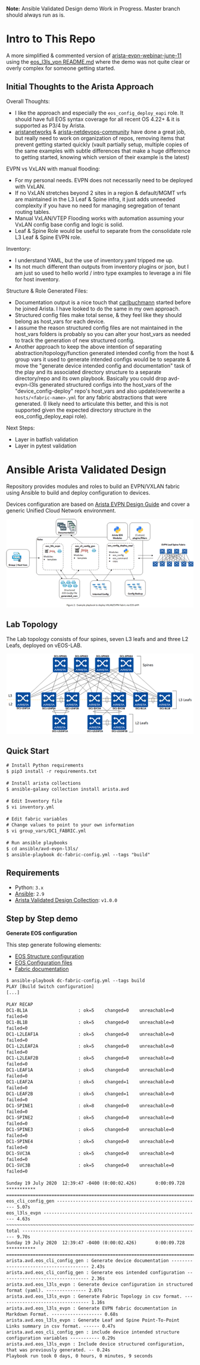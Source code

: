 __Note:__ Ansible Validated Design demo Work in Progress.  Master branch should always run as is.

# Intro to This Repo
A more simplified & commented version of [arista-evpn-webinar-june-11](https://github.com/aristanetworks/netdevops-examples/tree/evpn-webinar-june-11/ansible/avd-evpn-l3ls-1) using the [eos_l3ls_vpn README.md](https://github.com/aristanetworks/ansible-avd/tree/devel/ansible_collections/arista/avd/roles/eos_l3ls_evpn) where the demo was not quite clear or overly complex for someone getting started.

## Initial Thoughts to the Arista Approach

Overall Thoughts:
 - I like the approach and especially the `eos_config_deploy_eapi` role.  It should have full EOS syntax coverage for all recent OS 4.22+ & it is supported as P3/4 by Arista.
 - [aristanetworks](https://github.com/aristanetworks) & [arista-netdevops-community](https://github.com/arista-netdevops-community) have done a great job, but really need to work on organization of repos, removing items that prevent getting started quickly (vault partially setup, multiple copies of the same examples with subtle differences that make a huge difference to getting started, knowing which version of their example is the latest)

EVPN vs VxLAN with manual flooding:
 - For my personal needs.  EVPN does not necessarily need to be deployed with VxLAN.
 - If no VxLAN stretches beyond 2 sites in a region & default/MGMT vrfs are maintained in the L3 Leaf & Spine infra, it just adds unneeded complexity if you have no need for managing segregation of tenant routing tables.
 - Manual VxLAN/VTEP Flooding works with automation assuming your VxLAN config base config and logic is solid.
 - Leaf & Spine Role would be useful to separate from the consolidate role L3 Leaf & Spine EVPN role.

Inventory:
 - I understand YAML, but the use of inventory.yaml tripped me up.
 - Its not much different than outputs from inventory plugins or json, but I am just so used to hello world / intro type examples to leverage a ini file for host inventory.

Structure & Role Generated Files:
 - Documentation output is a nice touch that [carlbuchmann](https://github.com/carlbuchmann) started before he joined Arista.  I have looked to do the same in my own approach.
 - Structured config files make total sense, & they feel like they should belong as host_vars for each device.
 - I assume the reason structured config files are not maintained in the host_vars folders is probably so you can alter your host_vars as needed to track the generation of new structured config. 
 - Another approach to keep the above intention of separating abstraction/topology/function generated intended config from the host & group vars it used to generate intended configs would be to separate & move the "generate device intended config and documentation" task of the play and its associated directory structure to a separate directory/repo and its own playbook.  Basically you could drop avd-evpn-l3ls generated structured configs into the host_vars of the "device_config-deploy" repo's host_vars and also update/overwrite a `hosts/<fabric-name>.yml` for any fabric abstractions that were generated. (I likely need to articulate this better, and this is not supported given the expected directory structure in the eos_config_deploy_eapi role).

Next Steps:
 - Layer in batfish validation
 - Layer in pytest validation

# Ansible Arista Validated Design

Repository provides modules and roles to build an EVPN/VXLAN fabric using Ansible to build and deploy configuration to devices.

Devices configuration are based on [Arista EVPN Design Guide](https://www.arista.com/en/solutions/design-guides) and cover a generic Unified Cloud Network environment.

![arista-bgp-evpn-fabric](media/figure-1-example-playbook-evpn-deploy-eapi.gif)

## Lab Topology

The Lab topology consists of four spines, seven L3 leafs and and three L2 Leafs, deployed on vEOS-LAB.

![Lab Topology](media/figure-2-lab-topology.gif)

## Quick Start

```shell
# Install Python requirements
$ pip3 install -r requirements.txt

# Install arista collections
$ ansible-galaxy collection install arista.avd

# Edit Inventory file
$ vi inventory.yml

# Edit fabric variables
# Change values to point to your own information
$ vi group_vars/DC1_FABRIC.yml

# Run ansible playbooks
$ cd ansible/avd-evpn-l3ls/
$ ansible-playbook dc-fabric-config.yml --tags "build"
```

## Requirements

- Python: `3.x`
- [Ansible](https://www.ansible.com/): `2.9`
- [Arista Validated Design Collection](https://galaxy.ansible.com/arista/avd): `v1.0.0`

## Step by Step demo

__Generate EOS configuration__

This step generate following elements:

- [EOS Structure configuration](intended/structured_configs/)
- [EOS Configuration files](intended/configs/)
- [Fabric documentation](documentation/)

```shell
$ ansible-playbook dc-fabric-config.yml --tags build
PLAY [Build Switch configuration]
[...]

PLAY RECAP
DC1-BL1A                   : ok=5    changed=0    unreachable=0    failed=0
DC1-BL1B                   : ok=5    changed=0    unreachable=0    failed=0
DC1-L2LEAF1A               : ok=5    changed=0    unreachable=0    failed=0
DC1-L2LEAF2A               : ok=5    changed=0    unreachable=0    failed=0
DC1-L2LEAF2B               : ok=5    changed=0    unreachable=0    failed=0
DC1-LEAF1A                 : ok=5    changed=0    unreachable=0    failed=0
DC1-LEAF2A                 : ok=5    changed=1    unreachable=0    failed=0
DC1-LEAF2B                 : ok=5    changed=1    unreachable=0    failed=0
DC1-SPINE1                 : ok=8    changed=0    unreachable=0    failed=0
DC1-SPINE2                 : ok=5    changed=0    unreachable=0    failed=0
DC1-SPINE3                 : ok=5    changed=0    unreachable=0    failed=0
DC1-SPINE4                 : ok=5    changed=0    unreachable=0    failed=0
DC1-SVC3A                  : ok=5    changed=0    unreachable=0    failed=0
DC1-SVC3B                  : ok=5    changed=0    unreachable=0    failed=0

Sunday 19 July 2020  12:39:47 -0400 (0:00:02.426)       0:00:09.728 *********** 
=============================================================================== 
eos_cli_config_gen ------------------------------------------------------ 5.07s
eos_l3ls_evpn ----------------------------------------------------------- 4.63s
~~~~~~~~~~~~~~~~~~~~~~~~~~~~~~~~~~~~~~~~~~~~~~~~~~~~~~~~~~~~~~~~~~~~~~~~~~~~~~~ 
total ------------------------------------------------------------------- 9.70s
Sunday 19 July 2020  12:39:47 -0400 (0:00:02.426)       0:00:09.728 *********** 
=============================================================================== 
arista.avd.eos_cli_config_gen : Generate device documentation --------------------------------------- 2.43s
arista.avd.eos_cli_config_gen : Generate eos intended configuration --------------------------------- 2.36s
arista.avd.eos_l3ls_evpn : Generate device configuration in structured format (yaml). --------------- 2.07s
arista.avd.eos_l3ls_evpn : Generate Fabric Topology in csv format. ---------------------------------- 1.16s
arista.avd.eos_l3ls_evpn : Generate EVPN fabric documentation in Markdown Format. ------------------- 0.68s
arista.avd.eos_l3ls_evpn : Generate Leaf and Spine Point-To-Point Links summary in csv format. ------ 0.47s
arista.avd.eos_cli_config_gen : include device intended structure configuration variables ----------- 0.29s
arista.avd.eos_l3ls_evpn : Include device structured configuration, that was previously generated. -- 0.24s
Playbook run took 0 days, 0 hours, 0 minutes, 9 seconds
```

